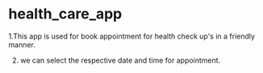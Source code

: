 # health_care_app

1.This app is used for book appointment for health check up's in a friendly manner.

2. we can select the respective date and time for appointment.
